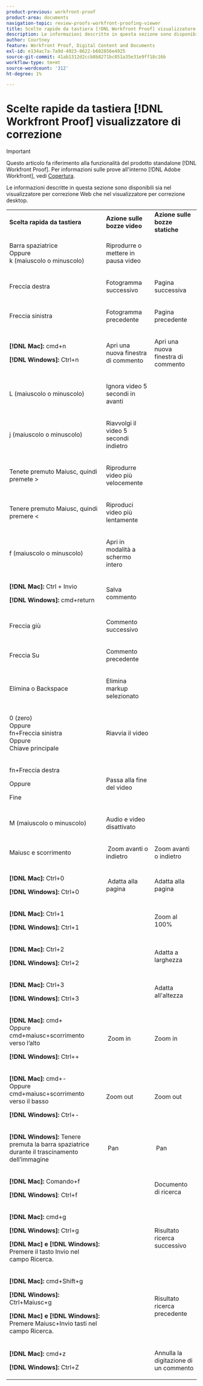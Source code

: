 ```yaml
---
product-previous: workfront-proof
product-area: documents
navigation-topic: review-proofs-workfront-proofing-viewer
title: Scelte rapide da tastiera [!DNL Workfront Proof] visualizzatore di correzione
description: Le informazioni descritte in questa sezione sono disponibili sia nel visualizzatore per correzione Web che nel visualizzatore per correzione desktop.
author: Courtney
feature: Workfront Proof, Digital Content and Documents
exl-id: e134ac7a-7a9d-4923-8622-b602856e4925
source-git-commit: 41ab1312d2ccb8b8271bc851a35e31e9ff18c16b
workflow-type: tm+mt
source-wordcount: '312'
ht-degree: 1%

---
```


# Scelte rapide da tastiera [!DNL Workfront Proof] visualizzatore di correzione

>[!IMPORTANT]
>
>Questo articolo fa riferimento alla funzionalità del prodotto standalone [!DNL Workfront Proof]. Per informazioni sulle prove all&#39;interno [!DNL Adobe Workfront], vedi [Copertura](../../../review-and-approve-work/proofing/proofing.md).

Le informazioni descritte in questa sezione sono disponibili sia nel visualizzatore per correzione Web che nel visualizzatore per correzione desktop.

<table style="table-layout:auto"> 
 <col> 
 <col> 
 <col> 
 <tbody> 
  <tr> 
   <td><strong>Scelta rapida da tastiera</strong> </td> 
   <td><strong>Azione sulle bozze video</strong> </td> 
   <td><strong>Azione sulle bozze statiche</strong> </td> 
  </tr> 
  <tr> 
   <td> <p>Barra spaziatrice<br>Oppure<br>k (maiuscolo o minuscolo)</p> </td> 
   <td> <p>Riprodurre o mettere in pausa video</p> </td> 
   <td> <p> </p> </td> 
  </tr> 
  <tr> 
   <td> <p>Freccia destra</p> </td> 
   <td> <p>Fotogramma successivo</p> </td> 
   <td> <p>Pagina successiva</p> </td> 
  </tr> 
  <tr> 
   <td> <p>Freccia sinistra</p> </td> 
   <td> <p>Fotogramma precedente</p> </td> 
   <td> <p>Pagina precedente</p> </td> 
  </tr> 
  <tr> 
   <td> <p><strong>[!DNL Mac]:</strong> cmd+n</p> <p><strong>[!DNL Windows]:</strong> Ctrl+n</p> </td> 
   <td> <p>Apri una nuova finestra di commento</p> </td> 
   <td> <p>Apri una nuova finestra di commento</p> </td> 
  </tr> 
  <tr> 
   <td> <p>L (maiuscolo o minuscolo)</p> </td> 
   <td> <p>Ignora video 5 secondi in avanti</p> </td> 
   <td> <p> </p> </td> 
  </tr> 
  <tr> 
   <td> <p>j (maiuscolo o minuscolo)</p> </td> 
   <td> <p>Riavvolgi il video 5 secondi indietro</p> </td> 
   <td> <p> </p> </td> 
  </tr> 
  <tr> 
   <td> <p>Tenete premuto Maiusc, quindi premete &gt;</p> </td> 
   <td> <p>Riprodurre video più velocemente</p> </td> 
   <td> <p> </p> </td> 
  </tr> 
  <tr> 
   <td> <p>Tenere premuto Maiusc, quindi premere &lt;</p> </td> 
   <td> <p>Riproduci video più lentamente</p> </td> 
   <td> <p> </p> </td> 
  </tr> 
  <tr> 
   <td> <p>f (maiuscolo o minuscolo)</p> </td> 
   <td> <p>Apri in modalità a schermo intero</p> </td> 
   <td> <p> </p> </td> 
  </tr> 
  <tr> 
   <td> <p><strong>[!DNL Mac]:</strong> Ctrl + Invio </p> <p><strong>[!DNL Windows]:</strong> cmd+return</p> </td> 
   <td> <p>Salva commento</p> </td> 
   <td> <p> </p> </td> 
  </tr> 
  <tr> 
   <td> <p>Freccia giù</p> </td> 
   <td> <p>Commento successivo</p> </td> 
   <td> <p> </p> </td> 
  </tr> 
  <tr> 
   <td> <p>Freccia Su</p> </td> 
   <td> <p>Commento precedente</p> </td> 
   <td> <p> </p> </td> 
  </tr> 
  <tr> 
   <td> <p>Elimina o Backspace</p> </td> 
   <td> <p>Elimina markup selezionato</p> </td> 
   <td> <p> </p> </td> 
  </tr> 
  <tr> 
   <td> <p>0 (zero)<br>Oppure<br> fn+Freccia sinistra<br> Oppure<br> Chiave principale</p> </td> 
   <td> <p>Riavvia il video</p> </td> 
   <td> <p> </p> </td> 
  </tr> 
  <tr> 
   <td> <p>fn+Freccia destra</p> <p>Oppure</p> <p>Fine</p> </td> 
   <td> <p>Passa alla fine del video</p> </td> 
   <td> <p> </p> </td> 
  </tr> 
  <tr> 
   <td> <p>M (maiuscolo o minuscolo)</p> </td> 
   <td> <p>Audio e video disattivato</p> </td> 
   <td> <p> </p> </td> 
  </tr> 
  <tr> 
   <td> <p>Maiusc e scorrimento</p> </td> 
   <td> <p> Zoom avanti o indietro</p> </td> 
   <td> <p>Zoom avanti o indietro</p> </td> 
  </tr> 
  <tr> 
   <td> <p><strong>[!DNL Mac]:</strong> Ctrl+0</p> <p><strong>[!DNL Windows]:</strong> Ctrl+0</p> </td> 
   <td> <p> Adatta alla pagina</p> </td> 
   <td> <p>Adatta alla pagina</p> </td> 
  </tr> 
  <tr> 
   <td> <p><strong>[!DNL Mac]:</strong> Ctrl+1</p> <p><strong>[!DNL Windows]:</strong> Ctrl+1</p> </td> 
   <td> <p> </p> </td> 
   <td> <p>Zoom al 100% </p> </td> 
  </tr> 
  <tr> 
   <td> <p><strong>[!DNL Mac]:</strong> Ctrl+2</p> <p><strong>[!DNL Windows]:</strong> Ctrl+2</p> </td> 
   <td> <p> </p> </td> 
   <td> <p>Adatta a larghezza </p> </td> 
  </tr> 
  <tr> 
   <td> <p><strong>[!DNL Mac]:</strong> Ctrl+3</p> <p><strong>[!DNL Windows]:</strong> Ctrl+3 </p> </td> 
   <td> <p> </p> </td> 
   <td> <p>Adatta all'altezza </p> </td> 
  </tr> 
  <tr> 
   <td> <p><strong>[!DNL Mac]:</strong> cmd+ <br>Oppure <br>cmd+maiusc+scorrimento verso l’alto</p> <p><strong>[!DNL Windows]:</strong> Ctrl++</p> </td> 
   <td> <p> Zoom in</p> </td> 
   <td> <p>Zoom in </p> </td> 
  </tr> 
  <tr> 
   <td> <p><strong>[!DNL Mac]:</strong> cmd+- <br>Oppure <br>cmd+maiusc+scorrimento verso il basso</p> <p><strong>[!DNL Windows]:</strong> Ctrl+-</p> </td> 
   <td> <p>Zoom out </p> </td> 
   <td> <p>Zoom out</p> </td> 
  </tr> 
  <tr> 
   <td> <p><strong>[!DNL Windows]:</strong> Tenere premuta la barra spaziatrice durante il trascinamento dell’immagine</p> </td> 
   <td> <p> Pan</p> </td> 
   <td> <p> Pan</p> </td> 
  </tr> 
  <tr> 
   <td> <p><strong>[!DNL Mac]:</strong> Comando+f</p> <p><strong>[!DNL Windows]</strong>: Ctrl+f</p> </td> 
   <td> <p> </p> </td> 
   <td> <p>Documento di ricerca</p> </td> 
  </tr> 
  <tr> 
   <td> <p><strong>[!DNL Mac]:</strong> cmd+g</p> <p><strong>[!DNL Windows]:</strong> Ctrl+g</p> <p><strong>[!DNL Mac] e [!DNL Windows]:</strong> Premere il tasto Invio nel campo Ricerca.</p> </td> 
   <td> <p> </p> </td> 
   <td> <p>Risultato ricerca successivo</p> </td> 
  </tr> 
  <tr> 
   <td> <p><strong>[!DNL Mac]:</strong> cmd+Shift+g</p> <p><strong>[!DNL Windows]:</strong> Ctrl+Maiusc+g</p> <p><strong>[!DNL Mac] e [!DNL Windows]:</strong> Premere Maiusc+Invio tasti nel campo Ricerca.</p> </td> 
   <td> <p> </p> </td> 
   <td> <p>Risultato ricerca precedente</p> </td> 
  </tr> 
  <tr> 
   <td> <p><strong>[!DNL Mac]:</strong> cmd+z</p> <p><strong>[!DNL Windows]:</strong> Ctrl+Z</p> </td> 
   <td> <p> </p> </td> 
   <td> <p>Annulla la digitazione di un commento</p> </td> 
  </tr> 
 </tbody> 
</table>
